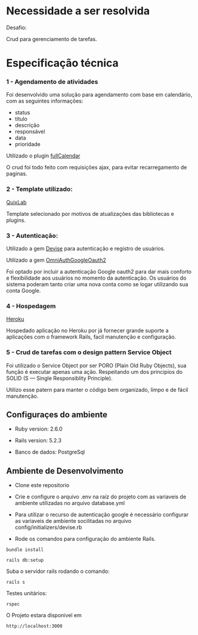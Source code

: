 
# Necessidade a ser resolvida
Desafio:

Crud para gerenciamento de tarefas.



# Especificação técnica

### 1 - Agendamento de atividades 

Foi desenvolvido uma solução para agendamento com base em calendário,
com as seguintes informações:
 - status
 - titulo
 - descrição
 - responsável
 - data
 - prioridade

Utilizado o plugin [fullCalendar](https://fullcalendar.io/)  

O crud foi todo feito com requisições ajax, para evitar recarregamento de paginas.

### 2 - Template utilizado:

[QuixLab](https://themewagon.com/themes/free-bootstrap-4-html5-admin-dashboard-template-quixlab/)

Template selecionado por motivos de atualizações das bibliotecas e plugins.

### 3 - Autenticação: 

Utilizado a gem [Devise](https://github.com/plataformatec/devise) para autenticação e registro de usuários.

Utilizado a gem [OmniAuthGoogleOauth2](https://github.com/zquestz/omniauth-google-oauth2)

Foi optado por incluir a autenticação Google oauth2 para dar mais conforto e flexibilidade aos usuários no momento da autenticação.
Os usuários do sistema poderam tanto criar uma nova conta como se logar utilizando sua conta Google.

### 4 - Hospedagem

[Heroku](https://task-manager-jhony.herokuapp.com/)

Hospedado aplicação no Heroku por já fornecer grande suporte a aplicações com o framework Rails, facil manutenção e configuração.

### 5 - Crud de tarefas com o design pattern Service Object

Foi utilizado o Service Object por ser PORO (Plain Old Ruby Objects), sua função é executar apenas uma ação. Respeitando um dos principios do SOLID (S — Single Responsiblity Principle).

Utilizo esse patern para manter o código bem organizado, limpo e de fácil manutenção.


## Configuraçes do ambiente

* Ruby version: 2.6.0

* Rails version: 5.2.3

* Banco de dados: PostgreSql


## Ambiente de Desenvolvimento
* Clone este repositorio

* Crie e configure o arquivo .env na raíz do projeto com as variaveis de ambiente utilizadas no arquivo database.yml

* Para utilizar o recurso de autenticação google é necessário configurar as variaveis de ambiente socilitadas no arquivo config/initializers/devise.rb

* Rode os comandos para configuração do ambiente Rails.


 `bundle install`


`rails db:setup`

Suba o servidor rails rodando o comando:
  
  `rails s`

Testes unitários:
 
   `rspec`

O Projeto estara disponivel em
 
  `http://localhost:3000`






